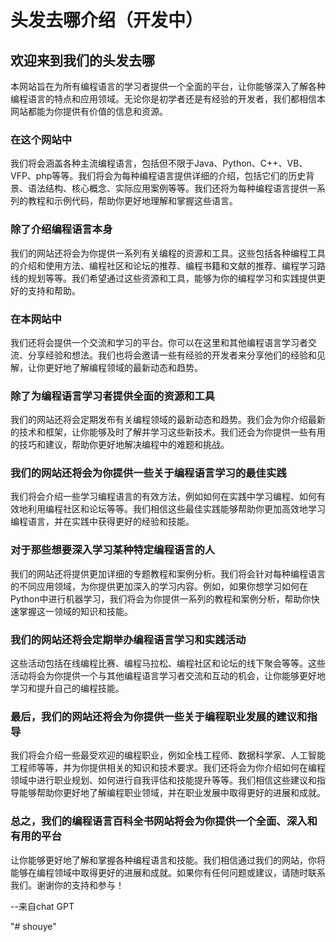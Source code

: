 

# 头发去哪介绍（开发中）

## 欢迎来到我们的头发去哪

本网站旨在为所有编程语言的学习者提供一个全面的平台，让你能够深入了解各种编程语言的特点和应用领域。无论你是初学者还是有经验的开发者，我们都相信本网站都能为你提供有价值的信息和资源。

### **在这个网站中**

我们将会涵盖各种主流编程语言，包括但不限于Java、Python、C++、VB、VFP、php等等。我们将会为每种编程语言提供详细的介绍，包括它们的历史背景、语法结构、核心概念、实际应用案例等等。我们还将为每种编程语言提供一系列的教程和示例代码，帮助你更好地理解和掌握这些语言。

### **除了介绍编程语言本身**

我们的网站还将会为你提供一系列有关编程的资源和工具。这些包括各种编程工具的介绍和使用方法、编程社区和论坛的推荐、编程书籍和文献的推荐、编程学习路线的规划等等。我们希望通过这些资源和工具，能够为你的编程学习和实践提供更好的支持和帮助。

### **在本网站中**

我们还将会提供一个交流和学习的平台。你可以在这里和其他编程语言学习者交流、分享经验和想法。我们也将会邀请一些有经验的开发者来分享他们的经验和见解，让你更好地了解编程领域的最新动态和趋势。

### **除了为编程语言学习者提供全面的资源和工具**

我们的网站还将会定期发布有关编程领域的最新动态和趋势。我们会为你介绍最新的技术和框架，让你能够及时了解并学习这些新技术。我们还会为你提供一些有用的技巧和建议，帮助你更好地解决编程中的难题和挑战。

### **我们的网站还将会为你提供一些关于编程语言学习的最佳实践**

我们将会介绍一些学习编程语言的有效方法，例如如何在实践中学习编程、如何有效地利用编程社区和论坛等等。我们相信这些最佳实践能够帮助你更加高效地学习编程语言，并在实践中获得更好的经验和技能。

### **对于那些想要深入学习某种特定编程语言的人**

我们的网站还将提供更加详细的专题教程和案例分析。我们将会针对每种编程语言的不同应用领域，为你提供更加深入的学习内容。例如，如果你想学习如何在Python中进行机器学习，我们将会为你提供一系列的教程和案例分析，帮助你快速掌握这一领域的知识和技能。

### **我们的网站还将会定期举办编程语言学习和实践活动**

这些活动包括在线编程比赛、编程马拉松、编程社区和论坛的线下聚会等等。这些活动将会为你提供一个与其他编程语言学习者交流和互动的机会，让你能够更好地学习和提升自己的编程技能。

### **最后，我们的网站还将会为你提供一些关于编程职业发展的建议和指导**

我们将会介绍一些最受欢迎的编程职业，例如全栈工程师、数据科学家、人工智能工程师等等，并为你提供相关的知识和技术要求。我们还将会为你介绍如何在编程领域中进行职业规划、如何进行自我评估和技能提升等等。我们相信这些建议和指导能够帮助你更好地了解编程职业领域，并在职业发展中取得更好的进展和成就。

### **总之，我们的编程语言百科全书网站将会为你提供一个全面、深入和有用的平台**

让你能够更好地了解和掌握各种编程语言和技能。我们相信通过我们的网站，你将能够在编程领域中取得更好的进展和成就。如果你有任何问题或建议，请随时联系我们。谢谢你的支持和参与！

--来自chat GPT

"# shouye" 
